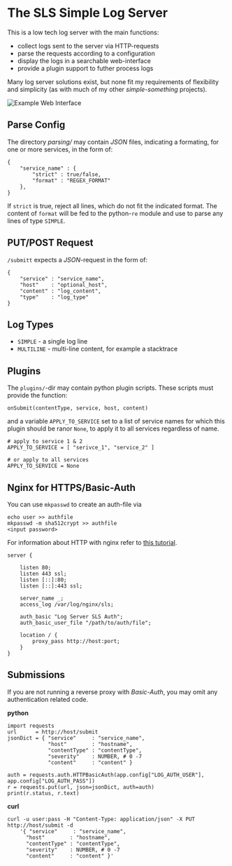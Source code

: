 # The SLS Simple Log Server
This is a low tech log server with the main functions:

- collect logs sent to the server via HTTP-requests
- parse the requests according to a configuration
- display the logs in a searchable web-interface
- provide a plugin support to futher process logs

Many log server solutions exist, but none fit my requirements of flexibility and simplicity (as with much of my other *simple-something* projects).

![Example Web Interface](https://m.athq.de/pictures/sls_example_pic.png)

## Parse Config
The directory *parsing/* may contain *JSON* files, indicating a formating, for one or more services, in the form of:

    {
        "service_name" : {
            "strict" : true/false,
            "format" : "REGEX_FORMAT"
        },
    }

If `strict` is true, reject all lines, which do not fit the indicated format. The content of `format` will be fed to the python-`re` module and use to parse any lines of type `SIMPLE`.

## PUT/POST Request
`/submitt` expects a *JSON*-request in the form of:

    {
        "service" : "service_name",
        "host"    : "optional_host",
        "content" : "log_content",
        "type"    : "log_type"
    }

## Log Types
- `SIMPLE` - a single log line
- `MULTILINE` - multi-line content, for example a stacktrace

## Plugins
The `plugins/`-dir may contain python plugin scripts. These scripts must provide the function:

    onSubmit(contentType, service, host, content)

and a variable `APPLY_TO_SERVICE` set to a list of service names for which this plugin should be ranor `None`, to apply it to all services regardless of name.

    # apply to service 1 & 2
    APPLY_TO_SERVICE = [ "serivce_1", "service_2" ]

    # or apply to all services
    APPLY_TO_SERVICE = None

## Nginx for HTTPS/Basic-Auth
You can use `mkpasswd` to create an auth-file via

    echo user >> authfile
    mkpasswd -m sha512crypt >> authfile
    <input password>

For information about HTTP with nginx refer to [this tutorial](https://medium.com/anti-clickbait-coalition/hassle-free-ssl-with-nginx-f34ddcacf197).

    server {

        listen 80;
        listen 443 ssl;
        listen [::]:80;
        listen [::]:443 ssl;

        server_name _;
        access_log /var/log/nginx/sls;

        auth_basic "Log Server SLS Auth";
        auth_basic_user_file "/path/to/auth/file";

        location / {
            proxy_pass http://host:port;
        }
    }

## Submissions
If you are not running a reverse proxy with *Basic-Auth*, you may omit any authentication related code.

**python**

    import requests
    url      = http://host/submit
    jsonDict = { "service"     : "service_name",
                 "host"        : "hostname",
                 "contentType" : "contentType",
                 "severity"    : NUMBER, # 0 -7
                 "content"     : "content" }

    auth = requests.auth.HTTPBasicAuth(app.config["LOG_AUTH_USER"], app.config["LOG_AUTH_PASS"])
    r = requests.put(url, json=jsonDict, auth=auth)
    print(r.status, r.text)

**curl**

    curl -u user:pass -H "Content-Type: application/json" -X PUT http://host/submit -d
        '{ "service"     : "service_name",
          "host"        : "hostname",
          "contentType" : "contentType",
          "severity"    : NUMBER, # 0 -7
          "content"     : "content" }'

